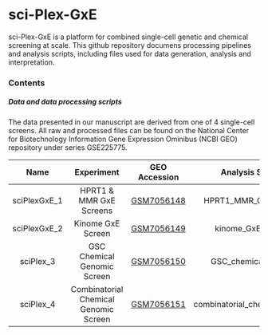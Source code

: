 # sci-Plex-GxE
sci-Plex-GxE is a platform for combined single-cell genetic and chemical screening at scale. This github repository documens processing pipelines and analysis scripts, including files used for data generation, analysis and interpretation.

### Contents

##### Data and data processing scripts
The data presented in our manuscript are derived from one of 4 single-cell screens. All raw and processed files can be found on the National Center for Biotechnology Information Gene Expression Ominibus (NCBI GEO) repository under series GSE225775.

| Name        | Experiment           |GEO Accession  | Analysis Scripts |
| :-------------: |:-----------:| :----:| :---:|
| sciPlexGxE_1      | HPRT1 & MMR  GxE Screens| [GSM7056148](https://www.ncbi.nlm.nih.gov/geo/query/acc.cgi?acc=GSM7056148)| HPRT1_MMR_GxE_screen|
| sciPlexGxE_2| Kinome GxE Screen      |  [GSM7056149](https://www.ncbi.nlm.nih.gov/geo/query/acc.cgi?acc=GSM7056149) | kinome_GxE_screen|
| sciPlex_3 | GSC Chemical Genomic Screen      | [GSM7056150](https://www.ncbi.nlm.nih.gov/geo/query/acc.cgi?acc=GSM7056150) | GSC_chemical_screen |
| sciPlex_4 | Combinatorial Chemical Genomic Screen      | [GSM7056151](https://www.ncbi.nlm.nih.gov/geo/query/acc.cgi?acc=GSM7056151)| combinatorial_chemical_screen |
